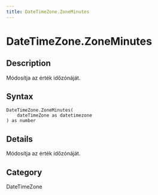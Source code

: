 ```yaml
---
title: DateTimeZone.ZoneMinutes
---
```


# DateTimeZone.ZoneMinutes


## Description

Módosítja az érték időzónáját.


## Syntax

```powerquery
DateTimeZone.ZoneMinutes(
    dateTimeZone as datetimezone
) as number
```


## Details

Módosítja az érték időzónáját.



## Category
DateTimeZone
